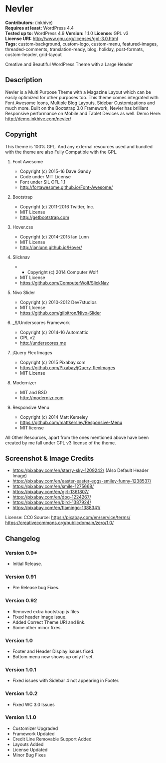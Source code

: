# Nevler

**Contributors:** (inkhive)  
**Requires at least:** WordPress 4.4  
**Tested up to:** WordPress 4.9
**Version:** 1.1.0
**License:** GPL v3  
**License URI:** http://www.gnu.org/licenses/gpl-3.0.html  
**Tags:** custom-background, custom-logo, custom-menu, featured-images, threaded-comments, translation-ready, blog, holiday, post-formats, custom-header, grid-layout

Creative and Beautiful WordPress Theme with a Large Header

## Description

Nevler is a Multi Purpose Theme with a Magazine Layout which can be easily optimized for other purposes too. This theme comes integrated with Font Awesome Icons, Multiple Blog Layouts, Sidebar Customizations and much more. Built on the Bootstrap 3.0 Framework, Nevler has brilliant Responsive performance on Mobile and Tablet Devices as well. 
Demo Here: http://demo.inkhive.com/nevler/


## Copyright


This theme is 100% GPL. And any external resources used and bundled with the theme are also Fully Compatible with the GPL.

1. Font Awesome
	- Copyright (c) 2015-16  Dave Gandy
	- Code under MIT License
	- Font under SIL OFL 1.1 
	- http://fortawesome.github.io/Font-Awesome/
	
2. Bootstrap
	- Copyright (c) 2011-2016 Twitter, Inc.
	- MIT License
	- http://getbootstrap.com
	
3. Hover.css
	- Copyright (c) 2014-2015 Ian Lunn
	- MIT License
	- http://ianlunn.github.io/Hover/
	
4. Slicknav
	- - Copyright (c) 2014 Computer Wolf
	- MIT License
	- https://github.com/ComputerWolf/SlickNav		
	
5. Nivo Slider
	- Copyright (c) 2010-2012 Dev7studios
	- MIT LIcense
	- https://github.com/gilbitron/Nivo-Slider	
	
6. _S/Underscores Framework
	- Copyright (c) 2014-16 Automattic
	- GPL v2
	- http://underscores.me
	
7. jQuery Flex Images
	- Copyright (c) 2015 Pixabay.xom
 	- https://github.com/Pixabay/jQuery-flexImages
 	- MIT License

8. Modernizer 			
	- MIT and BSD
	- http://modernizr.com
	
9. Responsive Menu
	- Copyright (c) 2014 Matt Kerseley
	- https://github.com/mattkersley/Responsive-Menu
	- MIT license
	
	
All Other Resources, apart from the ones mentioned above have been created by me fall under GPL v3 license of the theme.	

## Screenshot & Image Credits

* https://pixabay.com/en/starry-sky-1209242/ (Also Default Header Image)
* https://pixabay.com/en/easter-easter-eggs-smiley-funny-1238537/
* https://pixabay.com/en/smile-1275668/
* https://pixabay.com/en/girl-1361807/
* https://pixabay.com/en/dog-1224267/
* https://pixabay.com/en/bird-1387924/
* https://pixabay.com/en/flamingo-1388341/

License: CC0
Source: https://pixabay.com/en/service/terms/	
        https://creativecommons.org/publicdomain/zero/1.0/

## Changelog

### Version 0.9*

* Initial Release.

### Version 0.91

* Pre Release bug Fixes.
	
### Version 0.92

* Removed extra bootstrap.js files
* Fixed header image issue.
* Added Correct Theme URI and link.
* Some other minor fixes.	
	
### Version 1.0

* Footer and Header Display issues fixed.
* Bottom menu now shows up only if set.
		
### Version 1.0.1

* Fixed issues with Sidebar 4 not appearing in Footer.		
	
### Version 1.0.2

* Fixed WC 3.0 Issues	

### Version 1.1.0

* Customizer Upgraded
* Framework Updated
* Credit Line Removable Support Added
* Layouts Added
* License Updated
* Minor Bug Fixes